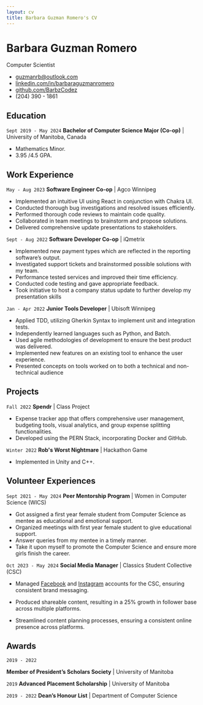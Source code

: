 ```yaml
---
layout: cv
title: Barbara Guzman Romero's CV
---
```


# Barbara Guzman Romero
Computer Scientist

- [guzmanrb@outlook.com](mailto:guzmanrb@outlook.com)
- [linkedin.com/in/barbaraguzmanromero](https://www.linkedin.com/in/barbaraguzmanromero/)
- [github.com/BarbzCodez](https://github.com/BarbzCodez)
- (204) 390 - 1861

## Education

`Sept 2019 - May 2024`
__Bachelor of Computer Science Major (Co-op)__ | University of Manitoba, Canada

- Mathematics Minor.
- 3.95 /4.5 GPA.

## Work Experience

`May - Aug 2023`
__Software Engineer Co-op__ | Agco Winnipeg

- Implemented an intuitive UI using React in conjunction with Chakra UI.
- Conducted thorough bug investigations and resolved issues efficiently.
- Performed thorough code reviews to maintain code quality.
- Collaborated in team meetings to brainstorm and propose solutions.
- Delivered comprehensive update presentations to stakeholders.

`Sept - Aug 2022`
__Software Developer Co-op__ | iQmetrix

- Implemented new payment types which are reflected in the reporting software’s output.
- Investigated support tickets and brainstormed possible solutions with my team.
- Performance tested services and improved their time efficiency.
- Conducted code testing and gave appropriate feedback.
- Took initiative to host a company status update to further develop my presentation skills

`Jan - Apr 2022`
__Junior Tools Developer__ | Ubisoft Winnipeg

- Applied TDD, utilizing Gherkin Syntax to implement unit and integration tests.
- Independently learned languages such as Python, and Batch.
- Used agile methodologies of development to ensure the best product was delivered.
- Implemented new features on an existing tool to enhance the user experience.
- Presented concepts on tools worked on to both a technical and non-technical audience

## Projects

`Fall 2022`
__Spendr__ | Class Project

- Expense tracker app that offers comprehensive user management, budgeting tools, visual analytics, and group expense splitting functionalities.
- Developed using the PERN Stack, incorporating Docker and GitHub.

`Winter 2022`
__Rob's Worst Nightmare__ | Hackathon Game

- Implemented in Unity and C++.

## Volunteer Experiences

`Sept 2021 - May 2024`
__Peer Mentorship Program__ | Women in Computer Science (WICS)

- Got assigned a first year female student from Computer Science as mentee as educational and emotional support.
- Organized meetings with first year female student to give educational support.
- Answer queries from my mentee in a timely manner.
- Take it upon myself to promote the Computer Science and ensure more girls finish the career.

`Oct 2023 - May 2024`
__Social Media Manager__ | Classics Student Collective (CSC)

- Managed [Facebook](https://www.facebook.com/umclassicscollective) and [Instagram](https://www.instagram.com/umclassicscollective) accounts for the CSC, ensuring consistent brand messaging.

- Produced shareable content, resulting in a 25% growth in follower base across multiple platforms.
- Streamlined content planning processes, ensuring a consistent online presence across platforms.

## Awards

`2019 - 2022`

__Member of President’s Scholars Society__ | University of Manitoba

`2019`
__Advanced Placement Scholarship__ | University of Manitoba

`2019 - 2022`
__Dean’s Honour List__ | Department of Computer Science
